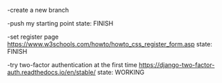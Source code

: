 -create a new branch 

-push my starting point
state: FINISH

-set register page
https://www.w3schools.com/howto/howto_css_register_form.asp
state: FINISH

-try two-factor authentication at the first time
https://django-two-factor-auth.readthedocs.io/en/stable/
state: WORKING 